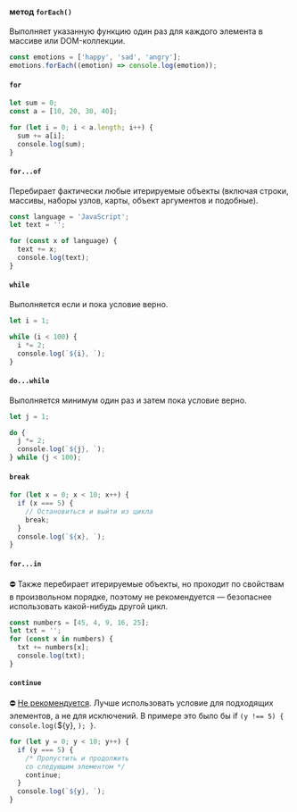 #### метод `forEach()`

Выполняет указанную функцию один раз для каждого элемента в массиве или DOM-коллекции.

```javascript
const emotions = ['happy', 'sad', 'angry'];
emotions.forEach((emotion) => console.log(emotion));
```

#### `for`

```javascript
let sum = 0;
const a = [10, 20, 30, 40];

for (let i = 0; i < a.length; i++) {
  sum += a[i];
  console.log(sum);
}
```

#### `for...of`

Перебирает фактически любые итерируемые объекты (включая строки, массивы, наборы узлов, карты, объект аргументов и подобные).

```javascript
const language = 'JavaScript';
let text = '';

for (const x of language) {
  text += x;
  console.log(text);
}
```

#### `while`

Выполняется если и пока условие верно.

```javascript
let i = 1;

while (i < 100) {
  i *= 2;
  console.log(`${i}, `);
}
```

#### `do...while`

Выполняется минимум один раз и затем пока условие верно.

```javascript
let j = 1;

do {
  j *= 2;
  console.log(`${j}, `);
} while (j < 100);
```

#### `break`

```javascript
for (let x = 0; x < 10; x++) {
  if (x === 5) {
    // Остановиться и выйти из цикла
    break;
  }
  console.log(`${x}, `);
}
```

#### `for...in`

⛔️ Также перебирает итерируемые объекты, но проходит по свойствам в произвольном порядке, поэтому не рекомендуется — безопаснее использовать какой-нибудь другой цикл.

```javascript
const numbers = [45, 4, 9, 16, 25];
let txt = '';
for (const x in numbers) {
  txt += numbers[x];
  console.log(txt);
}
```

#### `continue`

⛔️ [Не рекомендуется](https://eslint.org/docs/rules/no-continue). Лучше использовать условие для подходящих элементов, а не для исключений. В примере это было бы if `(y !== 5) { console.log(`${y}, `); }`.

```javascript
for (let y = 0; y < 10; y++) {
  if (y === 5) {
    /* Пропустить и продолжить
    со следующим элементом */
    continue;
  }
  console.log(`${y}, `);
}
```
